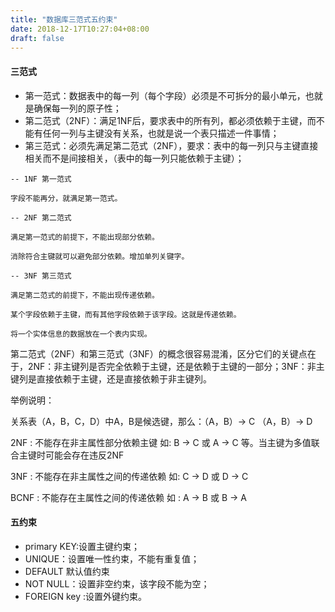 ```yaml
---
title: "数据库三范式五约束"
date: 2018-12-17T10:27:04+08:00
draft: false
---
```


#### 三范式

- 第一范式：数据表中的每一列（每个字段）必须是不可拆分的最小单元，也就是确保每一列的原子性；
- 第二范式（2NF）：满足1NF后，要求表中的所有列，都必须依赖于主键，而不能有任何一列与主键没有关系，也就是说一个表只描述一件事情；
- 第三范式：必须先满足第二范式（2NF），要求：表中的每一列只与主键直接相关而不是间接相关，（表中的每一列只能依赖于主键）；

```
-- 1NF 第一范式
        
字段不能再分，就满足第一范式。
    
-- 2NF 第二范式
        
满足第一范式的前提下，不能出现部分依赖。
        
消除符合主键就可以避免部分依赖。增加单列关键字。
    
-- 3NF 第三范式
        
满足第二范式的前提下，不能出现传递依赖。
        
某个字段依赖于主键，而有其他字段依赖于该字段。这就是传递依赖。
        
将一个实体信息的数据放在一个表内实现。
```

第二范式（2NF）和第三范式（3NF）的概念很容易混淆，区分它们的关键点在于，2NF：非主键列是否完全依赖于主键，还是依赖于主键的一部分；3NF：非主键列是直接依赖于主键，还是直接依赖于非主键列。


举例说明：

关系表（A，B，C，D）中A，B是候选键，那么：（A，B）→ C （A，B）→ D

2NF : 不能存在非主属性部分依赖主键 如: B → C 或 A → C 等。当主键为多值联合主键时可能会存在违反2NF

3NF : 不能存在非主属性之间的传递依赖 如: C → D 或 D → C

BCNF : 不能存在主属性之间的传递依赖 如 : A → B 或 B → A

#### 五约束

- primary KEY:设置主键约束；
- UNIQUE：设置唯一性约束，不能有重复值；
- DEFAULT 默认值约束
- NOT NULL：设置非空约束，该字段不能为空；
- FOREIGN key :设置外键约束。

